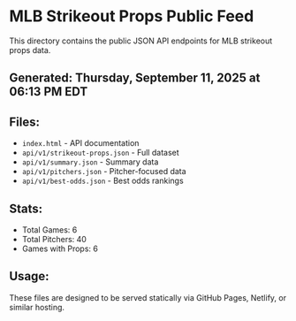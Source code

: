 # MLB Strikeout Props Public Feed

This directory contains the public JSON API endpoints for MLB strikeout props data.

## Generated: Thursday, September 11, 2025 at 06:13 PM EDT

## Files:
- `index.html` - API documentation
- `api/v1/strikeout-props.json` - Full dataset
- `api/v1/summary.json` - Summary data
- `api/v1/pitchers.json` - Pitcher-focused data  
- `api/v1/best-odds.json` - Best odds rankings

## Stats:
- Total Games: 6
- Total Pitchers: 40
- Games with Props: 6

## Usage:
These files are designed to be served statically via GitHub Pages, Netlify, or similar hosting.
